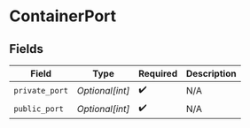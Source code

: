 # ContainerPort


## Fields

| Field              | Type               | Required           | Description        |
| ------------------ | ------------------ | ------------------ | ------------------ |
| `private_port`     | *Optional[int]*    | :heavy_check_mark: | N/A                |
| `public_port`      | *Optional[int]*    | :heavy_check_mark: | N/A                |